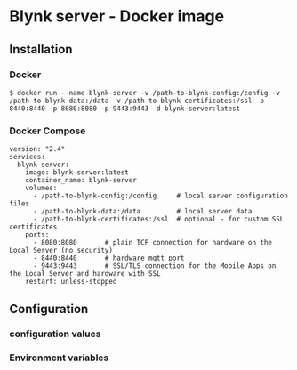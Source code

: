 # Blynk server - Docker image

## Installation

### Docker
```
$ docker run --name blynk-server -v /path-to-blynk-config:/config -v /path-to-blynk-data:/data -v /path-to-blynk-certificates:/ssl -p 8440:8440 -p 8080:8080 -p 9443:9443 -d blynk-server:latest
```
### Docker Compose
```
version: "2.4"
services:
  blynk-server:
    image: blynk-server:latest
    container_name: blynk-server
    volumes:
      - /path-to-blynk-config:/config     # local server configuration files
      - /path-to-blynk-data:/data         # local server data
      - /path-to-blynk-certificates:/ssl  # optional - for custom SSL certificates
    ports:
      - 8080:8080       # plain TCP connection for hardware on the Local Server (no security)
      - 8440:8440       # hardware mqtt port
      - 9443:9443       # SSL/TLS connection for the Mobile Apps on the Local Server and hardware with SSL  
    restart: unless-stopped
 ``` 
## Configuration
### configuration values
### Environment variables
